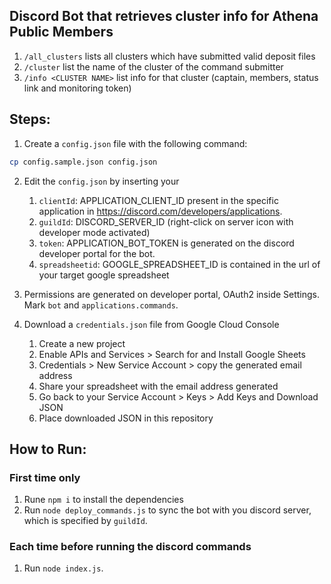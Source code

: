## Discord Bot that retrieves cluster info for Athena Public Members

1. `/all_clusters` lists all clusters which have submitted valid deposit files
2. `/cluster` list the name of the cluster of the command submitter
3. `/info <CLUSTER NAME>` list info for that cluster (captain, members, status link and monitoring token)

## Steps:

1. Create a `config.json` file with the following command:

```bash
cp config.sample.json config.json
```

2. Edit the `config.json` by inserting your 
    1. `clientId`: APPLICATION_CLIENT_ID present in the specific application in https://discord.com/developers/applications.
    2. `guildId`: DISCORD_SERVER_ID (right-click on server icon with developer mode activated)
    3. `token`: APPLICATION_BOT_TOKEN is generated on the discord developer portal for the bot.
    4. `spreadsheetid`: GOOGLE_SPREADSHEET_ID is contained in the url of your target google spreadsheet

3. Permissions are generated on developer portal, OAuth2 inside Settings. Mark `bot` and `applications.commands`.

4. Download a `credentials.json` file from Google Cloud Console
    1. Create a new project
    2. Enable APIs and Services > Search for and Install Google Sheets
    3. Credentials > New Service Account > copy the generated email address
    4. Share your spreadsheet with the email address generated
    5. Go back to your Service Account > Keys > Add Keys and Download JSON
    6. Place downloaded JSON in this repository

## How to Run:
### First time only
1. Rune `npm i` to install the dependencies 
2. Run `node deploy_commands.js` to sync the bot with you discord server, which is specified by `guildId`.
### Each time before running the discord commands
1. Run `node index.js`.